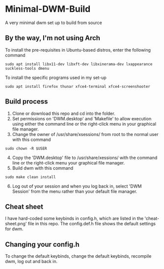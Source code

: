 # Minimal-DWM-Build

A very minimal dwm set up to build from source

## By the way, I'm not using Arch

To install the pre-requisites in Ubuntu-based distros, enter the following command

```
sudo apt install libx11-dev libxft-dev libxinerama-dev lxappearance suckless-tools dmenu
```

To install the specific programs used in my set-up

```
sudo apt install firefox thunar xfce4-terminal xfce4-screenshooter 
```

## Build process

1. Clone or download this repo and cd into the folder.
2. Set permissions on 'DWM.desktop' and 'Makefile' to allow execution using either the command line or the right-click menu in your graphical file manager.
3. Change the owner of /usr/share/xsessions/ from root to the normal user with this command

```
sudo chown -R $USER
```
4. Copy the 'DWM.desktop' file to /usr/share/xessions/ with the command line or the right-click menu your graphical file manager.
5. Build dwm with this command

```
sudo make clean install
```
6. Log out of your session and when you log back in, select 'DWM Session' from the menu rather than your default file manager.

## Cheat sheet

I have hard-coded some keybinds in config.h, which are listed in the 'cheat-sheet.png' file in this repo. The config.def.h file shows the default settings for dwm.

## Changing your config.h

To change the default keybinds, change the default keybinds, recompile dwm, log out and back in.
